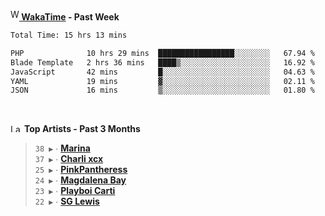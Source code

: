 <img src="https://github.com/dxnter/dxnter/assets/17434202/67b21fa4-d36d-46f9-9dec-f23d976b00ef" alt="WakaTime Logo" width="14" height="18"/><a href="https://wakatime.com/@dxnter" target="_blank"><strong> WakaTime</strong></a><strong> - Past Week</strong>

<!--START_SECTION:waka-->

```txt
Total Time: 15 hrs 13 mins

PHP              10 hrs 29 mins  █████████████████░░░░░░░░   67.94 %
Blade Template   2 hrs 36 mins   ████▒░░░░░░░░░░░░░░░░░░░░   16.92 %
JavaScript       42 mins         █░░░░░░░░░░░░░░░░░░░░░░░░   04.63 %
YAML             19 mins         ▓░░░░░░░░░░░░░░░░░░░░░░░░   02.11 %
JSON             16 mins         ▒░░░░░░░░░░░░░░░░░░░░░░░░   01.80 %
```

<!--END_SECTION:waka-->

<br/>

<!--START_LASTFM_ARTISTS:{"period": "3month", "rows": 6}-->
<a href="https://last.fm" target="_blank"><img src="https://user-images.githubusercontent.com/17434202/215290617-e793598d-d7c9-428f-9975-156db1ba89cc.svg" alt="Last.fm Logo" width="18" height="13"/></a> **Top Artists - Past 3 Months**

> `38 ▶️` ∙ **[Marina](https://www.last.fm/music/Marina)**<br/>
> `37 ▶️` ∙ **[Charli xcx](https://www.last.fm/music/Charli+xcx)**<br/>
> `25 ▶️` ∙ **[PinkPantheress](https://www.last.fm/music/PinkPantheress)**<br/>
> `24 ▶️` ∙ **[Magdalena Bay](https://www.last.fm/music/Magdalena+Bay)**<br/>
> `23 ▶️` ∙ **[Playboi Carti](https://www.last.fm/music/Playboi+Carti)**<br/>
> `22 ▶️` ∙ **[SG Lewis](https://www.last.fm/music/SG+Lewis)**<br/>
<!--END_LASTFM_ARTISTS-->
